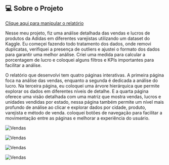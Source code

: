 ## 💻 Sobre o Projeto

[Clique aqui para manipular o relatório](https://app.powerbi.com/view?r=eyJrIjoiMmZkMWY1N2YtNjY2Ny00ZTE0LTkwMjYtZGVhMDZmZTc0OWY0IiwidCI6ImQ4ZWNjMjQ1LWI2Y2EtNDhkNi04N2FhLWExZDhjZmQ1OTkwNyJ9)

Nesse meu projeto, fiz uma análise detalhada das vendas e lucros de produtos da Adidas em diferentes varejistas utilizando um dataset do Kaggle. Eu começei fazendo todo tratamento dos dados, onde removi duplicatas, verifiquei a presença de outliers e ajustei o formato dos dados para garantir uma melhor análise. Criei uma medida para calcular a porcentagem de lucro e coloquei alguns filtros e KPIs importantes para facilitar a análise.

O relatório que desenvolvi tem quatro páginas interativas. A primeira página foca na análise das vendas, enquanto a segunda é dedicada a análise do lucro. Na terceira página, eu coloquei uma árvore hierárquica que permite explorar os dados em diferentes níveis de detalhe. E a quarta página oferece uma visão detalhada com uma matriz que mostra vendas, lucros e unidades vendidas por estado, nessa página também permite um nível mais profundo de análise ao clicar e explorar dados por cidade, produto, varejista e método de venda. coloquei botões de navegação para facilitar a movimentação entre as páginas e melhorar a experiência do usuário.

![Vendas](https://github.com/user-attachments/assets/84ddd322-12d2-44d1-9773-43c09fcf3b2c)

![Vendas](https://github.com/user-attachments/assets/3bc8fc3c-eb4b-4876-82a8-5050eb10cbb4)

![Vendas](https://github.com/user-attachments/assets/8fb589c3-24cb-4075-b18c-e12aba176634)

![Vendas](https://github.com/user-attachments/assets/80ac2d6b-f359-437e-b64e-451cdadc32a6)


